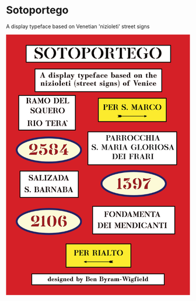 # Sotoportego
A display typeface based on Venetian 'nizioleti' street signs

![sample](images/sotoportego_demo.png)
